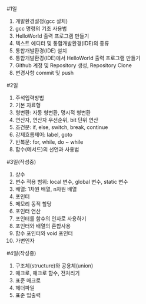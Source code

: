#1일
1. 개발환경설정(gcc 설치)
1. gcc 명령의 기초 사용법
1. HelloWorld 출력 프로그램 만들기
1. 텍스트 에디터 및 통합개발환경(IDE)의 종류
1. 통합개발환경(IDE) 설치
1. 통합개발환경(IDE)에서 HelloWorld 출력 프로그램 만들기
1. Github 계정 및 Repository 생성, Repository Clone
1. 변경사항 commit 및 push

#2일
1. 주석입력방법
1. 기본 자료형
1. 형변환: 자동 형변환, 명시적 형변환
1. 연산자, 연산자 우선순위, bit 단위 연산
1. 조건문: if, else, switch, break, continue
1. 강제흐름제어: label, goto
1. 반복문: for, while, do ~ while
1. 함수(메서드)의 선언과 사용법

#3일(작성중)
1. 상수
1. 변수 적용 범위: local 변수, global 변수, static 변수
1. 배열: 1차원 배열, n차원 배열
1. 포인터
1. 메모리 동적 할당
1. 포인터 연산
1. 포인터를 함수의 인자로 사용하기
1. 포인터와 배열의 혼합사용
1. 함수 포인터와 void 포인터
1. 가변인자

#4일(작성중)
1. 구조체(structure)와 공용체(union)
1. 매크로, 매크로 함수, 전처리기
1. 표준 매크로
1. 헤더파일
1. 표준 입출력
